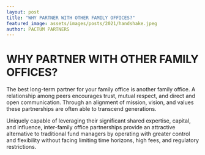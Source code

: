 ```yaml
---
layout: post
title: "WHY PARTNER WITH OTHER FAMILY OFFICES?"
featured_image: assets/images/posts/2021/handshake.jpeg
author: PACTUM PARTNERS
---
```


# WHY PARTNER WITH OTHER FAMILY OFFICES?
The best long-term partner for your family office is another family office. A relationship among peers encourages trust, mutual respect, and direct and open communication. Through an alignment of mission, vision, and values these partnerships are often able to transcend generations. 
  
  
Uniquely capable of leveraging their significant shared expertise, capital, and influence, inter-family office partnerships provide an attractive alternative to traditional fund managers by operating with greater control and flexibility without facing limiting time horizons, high fees, and regulatory restrictions.

